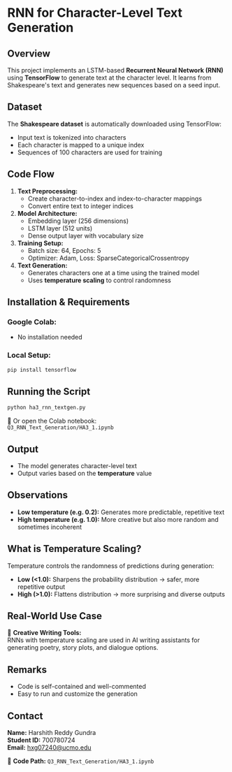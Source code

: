 # RNN for Character-Level Text Generation

## Overview
This project implements an LSTM-based **Recurrent Neural Network (RNN)** using **TensorFlow** to generate text at the character level. It learns from Shakespeare's text and generates new sequences based on a seed input.

## Dataset
The **Shakespeare dataset** is automatically downloaded using TensorFlow:
- Input text is tokenized into characters
- Each character is mapped to a unique index
- Sequences of 100 characters are used for training

## Code Flow
1. **Text Preprocessing:**
   - Create character-to-index and index-to-character mappings
   - Convert entire text to integer indices
2. **Model Architecture:**
   - Embedding layer (256 dimensions)
   - LSTM layer (512 units)
   - Dense output layer with vocabulary size
3. **Training Setup:**
   - Batch size: 64, Epochs: 5
   - Optimizer: Adam, Loss: SparseCategoricalCrossentropy
4. **Text Generation:**
   - Generates characters one at a time using the trained model
   - Uses **temperature scaling** to control randomness

## Installation & Requirements
### Google Colab:
- No installation needed

### Local Setup:
```sh
pip install tensorflow
```

## Running the Script
```sh
python ha3_rnn_textgen.py
```

📍 Or open the Colab notebook:  
`Q3_RNN_Text_Generation/HA3_1.ipynb`

## Output
- The model generates character-level text
- Output varies based on the **temperature** value

## Observations
- **Low temperature (e.g. 0.2):** Generates more predictable, repetitive text
- **High temperature (e.g. 1.0):** More creative but also more random and sometimes incoherent

## What is Temperature Scaling?
Temperature controls the randomness of predictions during generation:
- **Low (<1.0):** Sharpens the probability distribution → safer, more repetitive output
- **High (>1.0):** Flattens distribution → more surprising and diverse outputs

## Real-World Use Case
🧠 **Creative Writing Tools:**  
RNNs with temperature scaling are used in AI writing assistants for generating poetry, story plots, and dialogue options.

## Remarks
- Code is self-contained and well-commented
- Easy to run and customize the generation

## Contact
**Name:** Harshith Reddy Gundra  
**Student ID:** 700780724  
**Email:** hxg07240@ucmo.edu  

📍 **Code Path:** `Q3_RNN_Text_Generation/HA3_1.ipynb`

